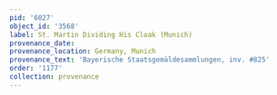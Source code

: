 ```yaml
---
pid: '6027'
object_id: '3568'
label: St. Martin Dividing His Cloak (Munich)
provenance_date:
provenance_location: Germany, Munich
provenance_text: 'Bayerische Staatsgemäldesammlungen, inv. #825'
order: '1177'
collection: provenance
---
```

